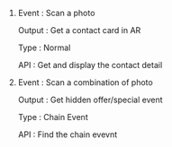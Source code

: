1. Event : Scan a photo

   Output : Get a contact card in AR
   
   Type : Normal 
   
   API : Get and display the contact detail
   

2. Event : Scan a combination of photo

   Output : Get hidden offer/special event
   
   Type : Chain Event
   
   API : Find the chain evevnt 
